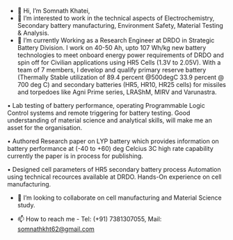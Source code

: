 - 👋 Hi, I’m Somnath Khatei,
- 👀 I’m interested to work in the technical aspects of Electrochemistry, Secondary battery manufacturing, Environment Safety, Material Testing & Analysis.
- 🌱 I’m currently Working as a Research Engineer at DRDO in Strategic Battery Division. I work on 40-50 Ah, upto 107 Wh/kg new battery technologies to meet
onboard energy power requirements of DRDO and spin off for Civilian applications using HR5 Cells (1.3V to 2.05V).
With a team of 7 members, I develop and qualify primary reserve battery (Thermally Stable utilization of 89.4 percent @500degC 33.9 percent @ 700 deg C)
and secondary batteries (HR5, HR10, HR25 cells) for missiles and torpedoes like Agni Prime series, LRAShM, MIRV and Varunastra.

• Lab testing of battery performance, operating Programmable Logic Control systems and remote triggering for
battery testing. Good understanding of material science and analytical skills, will make me an asset for the
organisation.

• Authored Research paper on LYP battery which provides information on battery performance at (-40 to
+60) deg Celcius 3C high rate capability currently the paper is in process for publishing.

• Designed cell parameters of HR5 secondary battery process Automation using technical recources available
at DRDO. Hands-On experience on cell manufacturing.

- 💞️ I’m looking to collaborate on cell manufacturing and Material Science study.
  
- 📫 How to reach me - Tel: (+91) 7381307055, Mail: somnathkht62@gmail.com
<!---
SOMK777/SOMK777 is a ✨ special ✨ repository because its `README.md` (this file) appears on your GitHub profile.
You can click the Preview link to take a look at your changes.
--->
